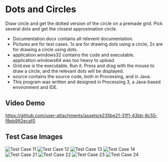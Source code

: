 # Dots and Circles
 Draw circle and get the dotted version of the circle on a premade grid. Pick several dots and get the closest approximation circle.

* Documentation.docx contains all relevent documentation.
* Pictures are for test cases. 1x are for drawing dots using a circle, 2x are for drawing a circle using dots.
* application.windows32 contains the code and executable. application.windows64 was too heavy to upload.
* Grid.exe is the executable. Run it. Press and drag with the mouse to draw a circle, and the relevant dots will be displayed.
* source contains the source code, both in Processing, and in Java.
* This program was written and designed in Processing 3, a Java-based environment and IDE.

## Video Demo

https://github.com/user-attachments/assets/e235be21-31f1-43bb-8c55-f8eb992ecaf0

## Test Case Images

![Test Case 11](https://github.com/annssr/Dots-and-Circles/blob/master/test%20case%2011.PNG)
![Test Case 12](https://github.com/annssr/Dots-and-Circles/blob/master/test%20case%2012.PNG)
![Test Case 13](https://github.com/annssr/Dots-and-Circles/blob/master/test%20case%2013.PNG)
![Test Case 14](https://github.com/annssr/Dots-and-Circles/blob/master/test%20case%2014.PNG)
![Test Case 21](https://github.com/annssr/Dots-and-Circles/blob/master/test%20case%2021.PNG)
![Test Case 22](https://github.com/annssr/Dots-and-Circles/blob/master/test%20case%2022.PNG)
![Test Case 23](https://github.com/annssr/Dots-and-Circles/blob/master/test%20case%2023.PNG)
![Test Case 24](https://github.com/annssr/Dots-and-Circles/blob/master/test%20case%2024.PNG)
